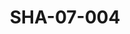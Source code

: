 ---
pid: SHA-07-004
title: SHA-07-004
language: ar
collection: شرحبيل احمد
original_label: 
rights: شرحبيل احمد
location_of_original: شرحبيل احمد
photographer_or_studio: 
scanned_from: photograph 10.2 by 16.8
_date: 8/9/1977
location: الخرطوم، نادي الطيران المدني
description: شرحبيل احمد واعضاء فرقته ومذيع الحفل فيصل في حفل تكريم شرحبيل احمد
additional_notes: 
permission_display: 'yes'
on_server: 'no'
on_website: 'no'
permalink: /archive/ar/sha-07-004.html
layout: photo-page
---